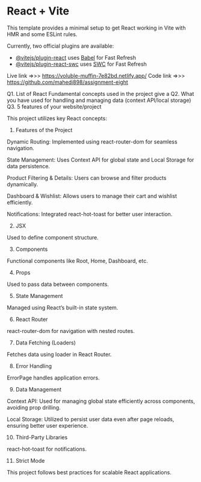 # React + Vite

This template provides a minimal setup to get React working in Vite with HMR and some ESLint rules.

Currently, two official plugins are available:

- [@vitejs/plugin-react](https://github.com/vitejs/vite-plugin-react/blob/main/packages/plugin-react/README.md) uses [Babel](https://babeljs.io/) for Fast Refresh
- [@vitejs/plugin-react-swc](https://github.com/vitejs/vite-plugin-react-swc) uses [SWC](https://swc.rs/) for Fast Refresh


Live link =>>> https://voluble-muffin-7e82bd.netlify.app/
Code link =>>> https://github.com/mahedi898/assignment-eight



Q1. List of React Fundamental concepts used in the project give a
Q2. What you have used for handling and managing data (context
    API/local storage)
Q3. 5 features of your website/project

This project utilizes key React concepts:

1. Features of the Project

Dynamic Routing: Implemented using react-router-dom for seamless navigation.

State Management: Uses Context API for global state and Local Storage for data persistence.

Product Filtering & Details: Users can browse and filter products dynamically.

Dashboard & Wishlist: Allows users to manage their cart and wishlist efficiently.

Notifications: Integrated react-hot-toast for better user interaction.

2. JSX

Used to define component structure.

3. Components

Functional components like Root, Home, Dashboard, etc.

4. Props

Used to pass data between components.

5. State Management

Managed using React’s built-in state system.

6. React Router

react-router-dom for navigation with nested routes.

7. Data Fetching (Loaders)

Fetches data using loader in React Router.

8. Error Handling

ErrorPage handles application errors.

9. Data Management

Context API: Used for managing global state efficiently across components, avoiding prop drilling.

Local Storage: Utilized to persist user data even after page reloads, ensuring better user experience.

10. Third-Party Libraries

react-hot-toast for notifications.

11. Strict Mode



This project follows best practices for scalable React applications.